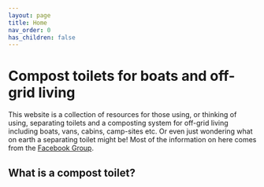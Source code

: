 ```yaml
---
layout: page
title: Home
nav_order: 0
has_children: false
---
```

# Compost toilets for boats and off-grid living

This website is a collection of resources for those using, or thinking of using, separating toilets and a composting system for off-grid living including boats, vans, cabins, camp-sites etc. Or even just wondering what on earth a separating toilet might be! Most of the information on here comes from the [Facebook Group](https://www.facebook.com/groups/compostingloos).

## What is a compost toilet?